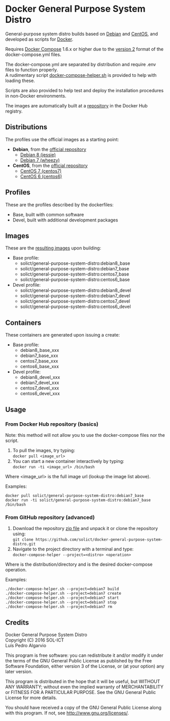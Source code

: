 # Docker General Purpose System Distro
General-purpose system distro builds based on [Debian](https://www.debian.org/) and [CentOS](https://www.centos.org/), and developed as scripts for [Docker](https://www.docker.com/).

Requires [Docker Compose](https://docs.docker.com/compose/) 1.6.x or higher due to the [version 2](https://docs.docker.com/compose/compose-file/#versioning) format of the docker-compose.yml files.

The docker-compose.yml are separated by distribution and require .env files to function properly.  
A rudimentary script [docker-compose-helper.sh](../../tree/master/docker-compose-helper.sh) is provided to help with loading these.

Scripts are also provided to help test and deploy the installation procedures in non-Docker environments.

The images are automatically built at a [repository](https://hub.docker.com/r/solict/general-purpose-system-distro) in the Docker Hub registry.

## Distributions
The profiles use the official images as a starting point:
- __Debian__, from the [official repository](https://hub.docker.com/_/debian/)
  - [Debian 8 (jessie)](../../tree/master/debian8)
  - [Debian 7 (wheezy)](../../tree/master/debian7)
- __CentOS__, from the [official repository](https://hub.docker.com/_/centos/)
  - [CentOS 7 (centos7)](../../tree/master/centos7)
  - [CentOS 6 (centos6)](../../tree/master/centos6)

## Profiles
These are the profiles described by the dockerfiles:
- Base, built with common software
- Devel, built with additional development packages

## Images
These are the [resulting images](https://hub.docker.com/r/solict/general-purpose-system-distro/tags/) upon building:
- Base profile:
  - solict/general-purpose-system-distro:debian8_base
  - solict/general-purpose-system-distro:debian7_base
  - solict/general-purpose-system-distro:centos7_base
  - solict/general-purpose-system-distro:centos6_base
- Devel profile:
  - solict/general-purpose-system-distro:debian8_devel
  - solict/general-purpose-system-distro:debian7_devel
  - solict/general-purpose-system-distro:centos7_devel
  - solict/general-purpose-system-distro:centos6_devel

## Containers
These containers are generated upon issuing a create:
- Base profile:
  - debian8_base_xxx
  - debian7_base_xxx
  - centos7_base_xxx
  - centos6_base_xxx
- Devel profile:
  - debian8_devel_xxx
  - debian7_devel_xxx
  - centos7_devel_xxx
  - centos6_devel_xxx

## Usage

### From Docker Hub repository (basics)

Note: this method will not allow you to use the docker-compose files nor the script.

1. To pull the images, try typing:  
`docker pull <image_url>`
2. You can start a new container interactively by typing:  
`docker run -ti <image_url> /bin/bash`

Where <image_url> is the full image url (lookup the image list above).

Examples:
```
docker pull solict/general-purpose-system-distro:debian7_base
docker run -ti solict/general-purpose-system-distro:debian7_base /bin/bash
```

### From GitHub repository (advanced)

1. Download the repository [zip file](https://github.com/solict/docker-general-purpose-system-distro/archive/master.zip) and unpack it or clone the repository using:  
`git clone https://github.com/solict/docker-general-purpose-system-distro.git`
2. Navigate to the project directory with a terminal and type:  
`docker-compose-helper --project=<distro> <operation>`

Where <distro> is the distribution/directory and <operation> is the desired docker-compose operation.

Examples:
```
./docker-compose-helper.sh --project=debian7 build
./docker-compose-helper.sh --project=debian7 create
./docker-compose-helper.sh --project=debian7 start
./docker-compose-helper.sh --project=debian7 stop
./docker-compose-helper.sh --project=debian7 rm
```

## Credits
Docker General Purpose System Distro  
Copyright (C) 2016 SOL-ICT  
Luís Pedro Algarvio

This program is free software: you can redistribute it and/or modify
it under the terms of the GNU General Public License as published by
the Free Software Foundation, either version 3 of the License, or
(at your option) any later version.

This program is distributed in the hope that it will be useful,
but WITHOUT ANY WARRANTY; without even the implied warranty of
MERCHANTABILITY or FITNESS FOR A PARTICULAR PURPOSE.  See the
GNU General Public License for more details.

You should have received a copy of the GNU General Public License
along with this program.  If not, see <http://www.gnu.org/licenses/>.